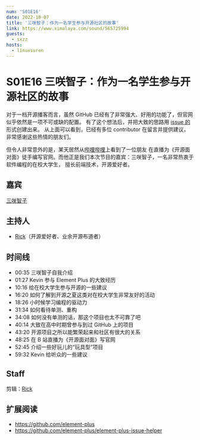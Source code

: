 ```yaml
---
num: 'S01E16'
date: 2022-10-07
title: '三咲智子：作为一名学生参与开源社区的故事'
link: https://www.ximalaya.com/sound/565725994
guests:
  - sxzz
hosts:
  - linuxsuren
---
```


# S01E16 三咲智子：作为一名学生参与开源社区的故事

对于一档开源播客而言，虽然 GitHub 已经有了非常强大、好用的功能了，但官网似乎依然是一项不可或缺的配置。
有了这个想法后，并把大致的思路用 [issue 的](https://github.com/opensource-f2f/episode/issues/32)形式创建出来。
从上面可以看到，已经有多位 contributor 在留言并提供建议，非常感谢这些热情的朋友们。

但令人非常意外的是，某天居然从[哔哩哔哩](https://www.bilibili.com/video/BV1hG4y1674z/)上看到了一位朋友
在直播为《开源面对面》徒手编写官网。而他正是我们本次节目的嘉宾：三咲智子，一名非常热衷于软件编程的在校大学生，
擅长前端技术，开源爱好者。

## 嘉宾

[三咲智子](https://github.com/sxzz)

## 主持人

* [Rick](https://github.com/linuxsuren)（开源爱好者、业余开源布道者）

## 时间线

* 00:35 三咲智子自我介绍
* 01:27 Kevin 参与 Element Plus 的大致经历
* 10:16 给在校大学生参与开源的一些建议
* 16:20 如何了解到开源之夏这类对在校大学生非常友好的活动
* 18:26 小时候学习编程的驱动力
* 31:34 如何看待单测、重构
* 34:08 如何没有单测的话，那这个项目也太不可靠了吧
* 40:14 大致在高中时期曾参与到过 GitHub 上的项目
* 43:20 开源项目之所以能繁荣起来和社区有很大的关系
* 48:25 在 B 站直播为《开源面对面》写官网
* 52:45 介绍一些好玩儿的“玩具型”项目
* 59:32 Kevin 给听众的一些建议

## Staff

剪辑：[Rick](https://github.com/linuxsuren)

## 扩展阅读

- https://github.com/element-plus
- https://github.com/element-plus/element-plus-issue-helper
